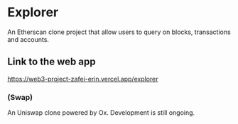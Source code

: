 # Explorer

An Etherscan clone project that allow users to query on blocks, transactions and accounts.

## Link to the web app

https://web3-project-zafei-erin.vercel.app/explorer

### (Swap)

An Uniswap clone powered by Ox. Development is still ongoing.
